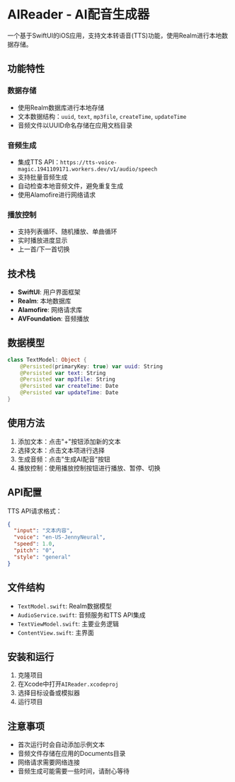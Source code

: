 # AIReader - AI配音生成器

一个基于SwiftUI的iOS应用，支持文本转语音(TTS)功能，使用Realm进行本地数据存储。

## 功能特性

### 数据存储
- 使用Realm数据库进行本地存储
- 文本数据结构：`uuid`, `text`, `mp3file`, `createTime`, `updateTime`
- 音频文件以UUID命名存储在应用文档目录

### 音频生成
- 集成TTS API：`https://tts-voice-magic.1941109171.workers.dev/v1/audio/speech`
- 支持批量音频生成
- 自动检查本地音频文件，避免重复生成
- 使用Alamofire进行网络请求

### 播放控制
- 支持列表循环、随机播放、单曲循环
- 实时播放进度显示
- 上一首/下一首切换

## 技术栈

- **SwiftUI**: 用户界面框架
- **Realm**: 本地数据库
- **Alamofire**: 网络请求库
- **AVFoundation**: 音频播放

## 数据模型

```swift
class TextModel: Object {
    @Persisted(primaryKey: true) var uuid: String
    @Persisted var text: String
    @Persisted var mp3file: String
    @Persisted var createTime: Date
    @Persisted var updateTime: Date
}
```

## 使用方法

1. 添加文本：点击"+"按钮添加新的文本
2. 选择文本：点击文本项进行选择
3. 生成音频：点击"生成AI配音"按钮
4. 播放控制：使用播放控制按钮进行播放、暂停、切换

## API配置

TTS API请求格式：
```json
{
  "input": "文本内容",
  "voice": "en-US-JennyNeural",
  "speed": 1.0,
  "pitch": "0",
  "style": "general"
}
```

## 文件结构

- `TextModel.swift`: Realm数据模型
- `AudioService.swift`: 音频服务和TTS API集成
- `TextViewModel.swift`: 主要业务逻辑
- `ContentView.swift`: 主界面

## 安装和运行

1. 克隆项目
2. 在Xcode中打开`AIReader.xcodeproj`
3. 选择目标设备或模拟器
4. 运行项目

## 注意事项

- 首次运行时会自动添加示例文本
- 音频文件存储在应用的Documents目录
- 网络请求需要网络连接
- 音频生成可能需要一些时间，请耐心等待

